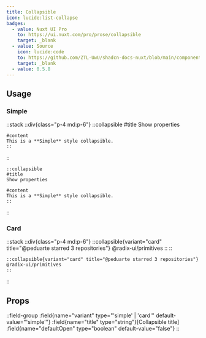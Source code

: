 ```yaml
---
title: Collapsible
icon: lucide:list-collapse
badges:
  - value: Nuxt UI Pro
    to: https://ui.nuxt.com/pro/prose/collapsible
    target: _blank
  - value: Source
    icon: lucide:code
    to: https://github.com/ZTL-UwU/shadcn-docs-nuxt/blob/main/components/content/Collapsible.vue
    target: _blank
  - value: 0.5.8
---
```


## Usage

### Simple

::stack
  ::div{class="p-4 md:p-6"}
    ::collapsible
    #title
    Show properties

    #content
    This is a **Simple** style collapsible.
    ::
  ::
  ```mdc
  ::collapsible
  #title
  Show properties

  #content
  This is a **Simple** style collapsible.
  ::
  ```
::

### Card

::stack
  ::div{class="p-4 md:p-6"}
    ::collapsible{variant="card" title="@peduarte starred 3 repositories"}
    @radix-ui/primitives
    ::
  ::
  ```mdc
  ::collapsible{variant="card" title="@peduarte starred 3 repositories"}
  @radix-ui/primitives
  ::
  ```
::

## Props

::field-group
  :field{name="variant" type="'simple' | 'card'" default-value="'simple'"}
  :field{name="title" type="string"}[Collapsible title]
  :field{name="defaultOpen" type="boolean" default-value="false"}
::
